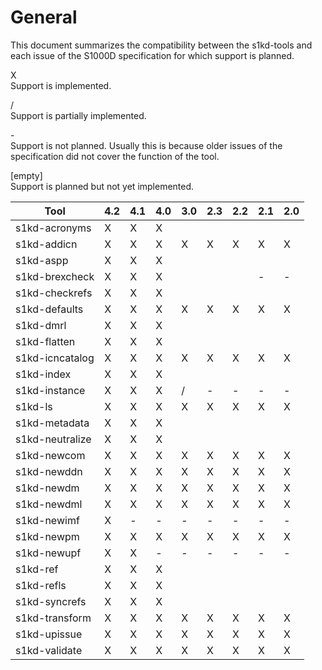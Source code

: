 General
=======

This document summarizes the compatibility between the s1kd-tools and each issue of the S1000D specification for which support is planned.

X  
Support is implemented.

/  
Support is partially implemented.

\-  
Support is not planned. Usually this is because older issues of the specification did not cover the function of the tool.

\[empty\]  
Support is planned but not yet implemented.

| Tool            | 4.2 | 4.1 | 4.0 | 3.0 | 2.3 | 2.2 | 2.1 | 2.0 |
|-----------------|-----|-----|-----|-----|-----|-----|-----|-----|
| s1kd-acronyms   | X   | X   | X   |     |     |     |     |     |
| s1kd-addicn     | X   | X   | X   | X   | X   | X   | X   | X   |
| s1kd-aspp       | X   | X   | X   |     |     |     |     |     |
| s1kd-brexcheck  | X   | X   | X   |     |     |     | -   | -   |
| s1kd-checkrefs  | X   | X   | X   |     |     |     |     |     |
| s1kd-defaults   | X   | X   | X   | X   | X   | X   | X   | X   |
| s1kd-dmrl       | X   | X   | X   |     |     |     |     |     |
| s1kd-flatten    | X   | X   | X   |     |     |     |     |     |
| s1kd-icncatalog | X   | X   | X   | X   | X   | X   | X   | X   |
| s1kd-index      | X   | X   | X   |     |     |     |     |     |
| s1kd-instance   | X   | X   | X   | /   | -   | -   | -   | -   |
| s1kd-ls         | X   | X   | X   | X   | X   | X   | X   | X   |
| s1kd-metadata   | X   | X   | X   |     |     |     |     |     |
| s1kd-neutralize | X   | X   | X   |     |     |     |     |     |
| s1kd-newcom     | X   | X   | X   | X   | X   | X   | X   | X   |
| s1kd-newddn     | X   | X   | X   | X   | X   | X   | X   | X   |
| s1kd-newdm      | X   | X   | X   | X   | X   | X   | X   | X   |
| s1kd-newdml     | X   | X   | X   | X   | X   | X   | X   | X   |
| s1kd-newimf     | X   | -   | -   | -   | -   | -   | -   | -   |
| s1kd-newpm      | X   | X   | X   | X   | X   | X   | X   | X   |
| s1kd-newupf     | X   | X   | -   | -   | -   | -   | -   | -   |
| s1kd-ref        | X   | X   | X   |     |     |     |     |     |
| s1kd-refls      | X   | X   | X   |     |     |     |     |     |
| s1kd-syncrefs   | X   | X   | X   |     |     |     |     |     |
| s1kd-transform  | X   | X   | X   | X   | X   | X   | X   | X   |
| s1kd-upissue    | X   | X   | X   | X   | X   | X   | X   | X   |
| s1kd-validate   | X   | X   | X   | X   | X   | X   | X   | X   |
